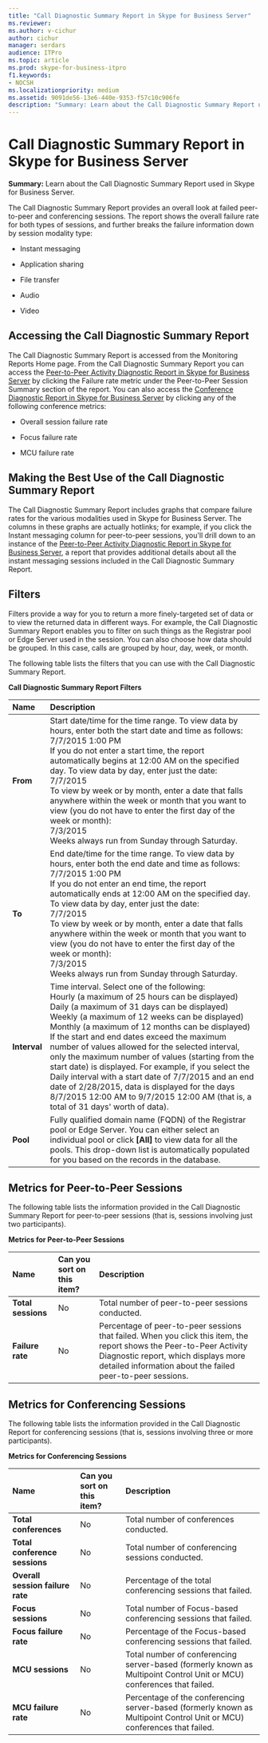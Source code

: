 ```yaml
---
title: "Call Diagnostic Summary Report in Skype for Business Server"
ms.reviewer: 
ms.author: v-cichur
author: cichur
manager: serdars
audience: ITPro
ms.topic: article
ms.prod: skype-for-business-itpro
f1.keywords:
- NOCSH
ms.localizationpriority: medium
ms.assetid: 9091de56-13e6-440e-9353-f57c10c906fe
description: "Summary: Learn about the Call Diagnostic Summary Report used in Skype for Business Server."
---
```


# Call Diagnostic Summary Report in Skype for Business Server
 
**Summary:** Learn about the Call Diagnostic Summary Report used in Skype for Business Server.
  
The Call Diagnostic Summary Report provides an overall look at failed peer-to-peer and conferencing sessions. The report shows the overall failure rate for both types of sessions, and further breaks the failure information down by session modality type:
  
- Instant messaging
    
- Application sharing
    
- File transfer
    
- Audio
    
- Video
    
## Accessing the Call Diagnostic Summary Report

The Call Diagnostic Summary Report is accessed from the Monitoring Reports Home page. From the Call Diagnostic Summary Report you can access the [Peer-to-Peer Activity Diagnostic Report in Skype for Business Server](peer-to-peer-activity-diagnostic-report.md) by clicking the Failure rate metric under the Peer-to-Peer Session Summary section of the report. You can also access the [Conference Diagnostic Report in Skype for Business Server](conference-diagnostic-report.md) by clicking any of the following conference metrics:
  
- Overall session failure rate
    
- Focus failure rate
    
- MCU failure rate
    
## Making the Best Use of the Call Diagnostic Summary Report

The Call Diagnostic Summary Report includes graphs that compare failure rates for the various modalities used in Skype for Business Server. The columns in these graphs are actually hotlinks; for example, if you click the Instant messaging column for peer-to-peer sessions, you'll drill down to an instance of the [Peer-to-Peer Activity Diagnostic Report in Skype for Business Server](peer-to-peer-activity-diagnostic-report.md), a report that provides additional details about all the instant messaging sessions included in the Call Diagnostic Summary Report.
  
## Filters

Filters provide a way for you to return a more finely-targeted set of data or to view the returned data in different ways. For example, the Call Diagnostic Summary Report enables you to filter on such things as the Registrar pool or Edge Server used in the session. You can also choose how data should be grouped. In this case, calls are grouped by hour, day, week, or month.
  
The following table lists the filters that you can use with the Call Diagnostic Summary Report.
  
**Call Diagnostic Summary Report Filters**

|**Name**|**Description**|
|:-----|:-----|
|**From** <br/> |Start date/time for the time range. To view data by hours, enter both the start date and time as follows:  <br/> 7/7/2015 1:00 PM  <br/> If you do not enter a start time, the report automatically begins at 12:00 AM on the specified day. To view data by day, enter just the date:  <br/> 7/7/2015  <br/> To view by week or by month, enter a date that falls anywhere within the week or month that you want to view (you do not have to enter the first day of the week or month):  <br/> 7/3/2015  <br/> Weeks always run from Sunday through Saturday.  <br/> |
|**To** <br/> |End date/time for the time range. To view data by hours, enter both the end date and time as follows:  <br/> 7/7/2015 1:00 PM  <br/> If you do not enter an end time, the report automatically ends at 12:00 AM on the specified day. To view data by day, enter just the date:  <br/> 7/7/2015  <br/> To view by week or by month, enter a date that falls anywhere within the week or month that you want to view (you do not have to enter the first day of the week or month):  <br/> 7/3/2015  <br/> Weeks always run from Sunday through Saturday.  <br/> |
|**Interval** <br/> | Time interval. Select one of the following: <br/>  Hourly (a maximum of 25 hours can be displayed) <br/>  Daily (a maximum of 31 days can be displayed) <br/>  Weekly (a maximum of 12 weeks can be displayed) <br/>  Monthly (a maximum of 12 months can be displayed) <br/>  If the start and end dates exceed the maximum number of values allowed for the selected interval, only the maximum number of values (starting from the start date) is displayed. For example, if you select the Daily interval with a start date of 7/7/2015 and an end date of 2/28/2015, data is displayed for the days 8/7/2015 12:00 AM to 9/7/2015 12:00 AM (that is, a total of 31 days' worth of data). <br/> |
|**Pool** <br/> |Fully qualified domain name (FQDN) of the Registrar pool or Edge Server. You can either select an individual pool or click **[All]** to view data for all the pools. This drop-down list is automatically populated for you based on the records in the database. <br/> |
   
## Metrics for Peer-to-Peer Sessions

The following table lists the information provided in the Call Diagnostic Summary Report for peer-to-peer sessions (that is, sessions involving just two participants).
  
**Metrics for Peer-to-Peer Sessions**

|**Name**|**Can you sort on this item?**|**Description**|
|:-----|:-----|:-----|
|**Total sessions** <br/> |No  <br/> |Total number of peer-to-peer sessions conducted.  <br/> |
|**Failure rate** <br/> |No  <br/> |Percentage of peer-to-peer sessions that failed. When you click this item, the report shows the Peer-to-Peer Activity Diagnostic report, which displays more detailed information about the failed peer-to-peer sessions.  <br/> |
   
## Metrics for Conferencing Sessions

The following table lists the information provided in the Call Diagnostic Report for conferencing sessions (that is, sessions involving three or more participants).
  
**Metrics for Conferencing Sessions**

|**Name**|**Can you sort on this item?**|**Description**|
|:-----|:-----|:-----|
|**Total conferences** <br/> |No  <br/> |Total number of conferences conducted.  <br/> |
|**Total conference sessions** <br/> |No  <br/> |Total number of conferencing sessions conducted.  <br/> |
|**Overall session failure rate** <br/> |No  <br/> |Percentage of the total conferencing sessions that failed.  <br/> |
|**Focus sessions** <br/> |No  <br/> |Total number of Focus-based conferencing sessions that failed.  <br/> |
|**Focus failure rate** <br/> |No  <br/> |Percentage of the Focus-based conferencing sessions that failed.  <br/> |
|**MCU sessions** <br/> |No  <br/> |Total number of conferencing server-based (formerly known as Multipoint Control Unit or MCU) conferences that failed.  <br/> |
|**MCU failure rate** <br/> |No  <br/> |Percentage of the conferencing server-based (formerly known as Multipoint Control Unit or MCU) conferences that failed.  <br/> |
   


